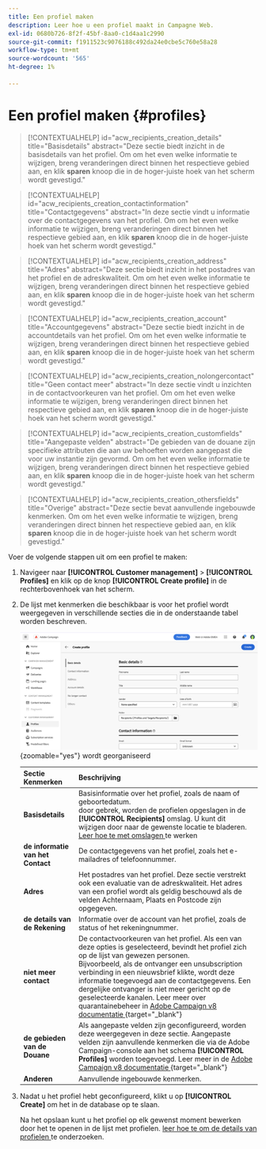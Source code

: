 ```yaml
---
title: Een profiel maken
description: Leer hoe u een profiel maakt in Campagne Web.
exl-id: 0680b726-8f2f-45bf-8aa0-c1d4aa1c2990
source-git-commit: f1911523c9076188c492da24e0cbe5c760e58a28
workflow-type: tm+mt
source-wordcount: '565'
ht-degree: 1%

---
```


# Een profiel maken {#profiles}

>[!CONTEXTUALHELP]
>id="acw_recipients_creation_details"
>title="Basisdetails"
>abstract="Deze sectie biedt inzicht in de basisdetails van het profiel. Om om het even welke informatie te wijzigen, breng veranderingen direct binnen het respectieve gebied aan, en klik **sparen** knoop die in de hoger-juiste hoek van het scherm wordt gevestigd."

>[!CONTEXTUALHELP]
>id="acw_recipients_creation_contactinformation"
>title="Contactgegevens"
>abstract="In deze sectie vindt u informatie over de contactgegevens van het profiel. Om om het even welke informatie te wijzigen, breng veranderingen direct binnen het respectieve gebied aan, en klik **sparen** knoop die in de hoger-juiste hoek van het scherm wordt gevestigd."

>[!CONTEXTUALHELP]
>id="acw_recipients_creation_address"
>title="Adres"
>abstract="Deze sectie biedt inzicht in het postadres van het profiel en de adreskwaliteit. Om om het even welke informatie te wijzigen, breng veranderingen direct binnen het respectieve gebied aan, en klik **sparen** knoop die in de hoger-juiste hoek van het scherm wordt gevestigd."

>[!CONTEXTUALHELP]
>id="acw_recipients_creation_account"
>title="Accountgegevens"
>abstract="Deze sectie biedt inzicht in de accountdetails van het profiel. Om om het even welke informatie te wijzigen, breng veranderingen direct binnen het respectieve gebied aan, en klik **sparen** knoop die in de hoger-juiste hoek van het scherm wordt gevestigd."

>[!CONTEXTUALHELP]
>id="acw_recipients_creation_nolongercontact"
>title="Geen contact meer"
>abstract="In deze sectie vindt u inzichten in de contactvoorkeuren van het profiel. Om om het even welke informatie te wijzigen, breng veranderingen direct binnen het respectieve gebied aan, en klik **sparen** knoop die in de hoger-juiste hoek van het scherm wordt gevestigd."

>[!CONTEXTUALHELP]
>id="acw_recipients_creation_customfields"
>title="Aangepaste velden"
>abstract="De gebieden van de douane zijn specifieke attributen die aan uw behoeften worden aangepast die voor uw instantie zijn gevormd. Om om het even welke informatie te wijzigen, breng veranderingen direct binnen het respectieve gebied aan, en klik **sparen** knoop die in de hoger-juiste hoek van het scherm wordt gevestigd."

>[!CONTEXTUALHELP]
>id="acw_recipients_creation_othersfields"
>title="Overige"
>abstract="Deze sectie bevat aanvullende ingebouwde kenmerken. Om om het even welke informatie te wijzigen, breng veranderingen direct binnen het respectieve gebied aan, en klik **sparen** knoop die in de hoger-juiste hoek van het scherm wordt gevestigd."

Voer de volgende stappen uit om een profiel te maken:

1. Navigeer naar **[!UICONTROL Customer management]** > **[!UICONTROL Profiles]** en klik op de knop **[!UICONTROL Create profile]** in de rechterbovenhoek van het scherm.

1. De lijst met kenmerken die beschikbaar is voor het profiel wordt weergegeven in verschillende secties die in de onderstaande tabel worden beschreven.

   ![ Screenshot die de lijst van attributen tonen beschikbaar voor het profiel, in secties ](assets/create-profile.png){zoomable="yes"} wordt georganiseerd

   | Sectie Kenmerken | Beschrijving |
   |  ---  |  ---  |
   | **Basisdetails** | Basisinformatie over het profiel, zoals de naam of geboortedatum.<br/> door gebrek, worden de profielen opgeslagen in de **[!UICONTROL Recipients]** omslag. U kunt dit wijzigen door naar de gewenste locatie te bladeren. [ Leer hoe te met omslagen ](../get-started/permissions.md#folders) te werken |
   | **de informatie van het Contact** | De contactgegevens van het profiel, zoals het e-mailadres of telefoonnummer. |
   | **Adres** | Het postadres van het profiel. Deze sectie verstrekt ook een evaluatie van de adreskwaliteit. Het adres van een profiel wordt als geldig beschouwd als de velden Achternaam, Plaats en Postcode zijn opgegeven. |
   | **de details van de Rekening** | Informatie over de account van het profiel, zoals de status of het rekeningnummer. |
   | **niet meer contact** | De contactvoorkeuren van het profiel. Als een van deze opties is geselecteerd, bevindt het profiel zich op de lijst van gewezen personen.<br/> Bijvoorbeeld, als de ontvanger een unsubscription verbinding in een nieuwsbrief klikte, wordt deze informatie toegevoegd aan de contactgegevens. Een dergelijke ontvanger is niet meer gericht op de geselecteerde kanalen. Leer meer over quarantainebeheer in [ Adobe Campaign v8 documentatie ](https://experienceleague.adobe.com/docs/campaign/campaign-v8/send/failures/quarantines.html){target="_blank"} |
   | **de gebieden van de Douane** | Als aangepaste velden zijn geconfigureerd, worden deze weergegeven in deze sectie. Aangepaste velden zijn aanvullende kenmerken die via de Adobe Campaign-console aan het schema **[!UICONTROL Profiles]** worden toegevoegd. Leer meer in de [ Adobe Campaign v8 documentatie ](https://experienceleague.adobe.com/docs/campaign/campaign-v8/developer/shemas-forms/extend-schema.html){target="_blank"} |
   | **Anderen** | Aanvullende ingebouwde kenmerken. |

1. Nadat u het profiel hebt geconfigureerd, klikt u op **[!UICONTROL Create]** om het in de database op te slaan.

   Na het opslaan kunt u het profiel op elk gewenst moment bewerken door het te openen in de lijst met profielen. [ leer hoe te om de details van profielen ](profile-view.md) te onderzoeken.